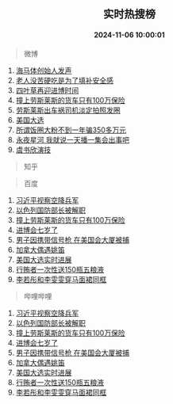 <div align="center"><h2>实时热搜榜</h2><h4>2024-11-06 10:00:01</h4></div>

> 微博  

1. [海马体创始人发声](https://s.weibo.com/weibo?q=%23%E6%B5%B7%E9%A9%AC%E4%BD%93%E5%88%9B%E5%A7%8B%E4%BA%BA%E5%8F%91%E5%A3%B0%23&t=31&band_rank=1&Refer=top)<br />
2. [老人没苦硬吃是为了填补安全感](https://s.weibo.com/weibo?q=%23%E8%80%81%E4%BA%BA%E6%B2%A1%E8%8B%A6%E7%A1%AC%E5%90%83%E6%98%AF%E4%B8%BA%E4%BA%86%E5%A1%AB%E8%A1%A5%E5%AE%89%E5%85%A8%E6%84%9F%23&t=31&band_rank=2&Refer=top)<br />
3. [四叶草再迎进博时间](https://s.weibo.com/weibo?q=%23%E5%9B%9B%E5%8F%B6%E8%8D%89%E5%86%8D%E8%BF%8E%E8%BF%9B%E5%8D%9A%E6%97%B6%E9%97%B4%23&t=31&band_rank=3&Refer=top)<br />
4. [撞上劳斯莱斯的货车只有100万保险](https://s.weibo.com/weibo?q=%23%E6%92%9E%E4%B8%8A%E5%8A%B3%E6%96%AF%E8%8E%B1%E6%96%AF%E7%9A%84%E8%B4%A7%E8%BD%A6%E5%8F%AA%E6%9C%89100%E4%B8%87%E4%BF%9D%E9%99%A9%23&t=31&band_rank=4&Refer=top)<br />
5. [劳斯莱斯出车祸司机淡定拍照发圈](https://s.weibo.com/weibo?q=%23%E5%8A%B3%E6%96%AF%E8%8E%B1%E6%96%AF%E5%87%BA%E8%BD%A6%E7%A5%B8%E5%8F%B8%E6%9C%BA%E6%B7%A1%E5%AE%9A%E6%8B%8D%E7%85%A7%E5%8F%91%E5%9C%88%23&t=31&band_rank=5&Refer=top)<br />
6. [美国大选](https://s.weibo.com/weibo?q=%23%E7%BE%8E%E5%9B%BD%E5%A4%A7%E9%80%89%23&t=31&band_rank=6&Refer=top)<br />
7. [所谓饭圈大粉不到一年骗350多万元](https://s.weibo.com/weibo?q=%23%E6%89%80%E8%B0%93%E9%A5%AD%E5%9C%88%E5%A4%A7%E7%B2%89%E4%B8%8D%E5%88%B0%E4%B8%80%E5%B9%B4%E9%AA%97350%E5%A4%9A%E4%B8%87%E5%85%83%23&t=31&band_rank=7&Refer=top)<br />
8. [永夜星河 我就说一天播一集会出事吧](https://s.weibo.com/weibo?q=%E6%B0%B8%E5%A4%9C%E6%98%9F%E6%B2%B3%20%E6%88%91%E5%B0%B1%E8%AF%B4%E4%B8%80%E5%A4%A9%E6%92%AD%E4%B8%80%E9%9B%86%E4%BC%9A%E5%87%BA%E4%BA%8B%E5%90%A7&t=31&band_rank=8&Refer=top)<br />
9. [虞书欣演技](https://s.weibo.com/weibo?q=%E8%99%9E%E4%B9%A6%E6%AC%A3%E6%BC%94%E6%8A%80&t=31&band_rank=9&Refer=top)<br />

> 知乎  


> 百度  

1. [习近平视察空降兵军](https://www.baidu.com/s?wd=%E4%B9%A0%E8%BF%91%E5%B9%B3%E8%A7%86%E5%AF%9F%E7%A9%BA%E9%99%8D%E5%85%B5%E5%86%9B&sa=fyb_news&rsv_dl=fyb_news)<br />
2. [以色列国防部长被解职](https://www.baidu.com/s?wd=%E4%BB%A5%E8%89%B2%E5%88%97%E5%9B%BD%E9%98%B2%E9%83%A8%E9%95%BF%E8%A2%AB%E8%A7%A3%E8%81%8C&sa=fyb_news&rsv_dl=fyb_news)<br />
3. [撞上劳斯莱斯的货车只有100万保险](https://www.baidu.com/s?wd=%E6%92%9E%E4%B8%8A%E5%8A%B3%E6%96%AF%E8%8E%B1%E6%96%AF%E7%9A%84%E8%B4%A7%E8%BD%A6%E5%8F%AA%E6%9C%89100%E4%B8%87%E4%BF%9D%E9%99%A9&sa=fyb_news&rsv_dl=fyb_news)<br />
4. [进博会七岁了](https://www.baidu.com/s?wd=%E8%BF%9B%E5%8D%9A%E4%BC%9A%E4%B8%83%E5%B2%81%E4%BA%86&sa=fyb_news&rsv_dl=fyb_news)<br />
5. [男子因携带信号枪 在美国会大厦被捕](https://www.baidu.com/s?wd=%E7%94%B7%E5%AD%90%E5%9B%A0%E6%90%BA%E5%B8%A6%E4%BF%A1%E5%8F%B7%E6%9E%AA+%E5%9C%A8%E7%BE%8E%E5%9B%BD%E4%BC%9A%E5%A4%A7%E5%8E%A6%E8%A2%AB%E6%8D%95&sa=fyb_news&rsv_dl=fyb_news)<br />
6. [加拿大偶遇姚笛](https://www.baidu.com/s?wd=%E5%8A%A0%E6%8B%BF%E5%A4%A7%E5%81%B6%E9%81%87%E5%A7%9A%E7%AC%9B&sa=fyb_news&rsv_dl=fyb_news)<br />
7. [美国大选实时进展](https://www.baidu.com/s?wd=%E7%BE%8E%E5%9B%BD%E5%A4%A7%E9%80%89%E5%AE%9E%E6%97%B6%E8%BF%9B%E5%B1%95&sa=fyb_news&rsv_dl=fyb_news)<br />
8. [行贿者一次性送150瓶五粮液](https://www.baidu.com/s?wd=%E8%A1%8C%E8%B4%BF%E8%80%85%E4%B8%80%E6%AC%A1%E6%80%A7%E9%80%81150%E7%93%B6%E4%BA%94%E7%B2%AE%E6%B6%B2&sa=fyb_news&rsv_dl=fyb_news)<br />
9. [李若彤和李雯雯穿马面裙同框](https://www.baidu.com/s?wd=%E6%9D%8E%E8%8B%A5%E5%BD%A4%E5%92%8C%E6%9D%8E%E9%9B%AF%E9%9B%AF%E7%A9%BF%E9%A9%AC%E9%9D%A2%E8%A3%99%E5%90%8C%E6%A1%86&sa=fyb_news&rsv_dl=fyb_news)<br />

> 哔哩哔哩  

1. [习近平视察空降兵军](https://www.baidu.com/s?wd=%E4%B9%A0%E8%BF%91%E5%B9%B3%E8%A7%86%E5%AF%9F%E7%A9%BA%E9%99%8D%E5%85%B5%E5%86%9B&sa=fyb_news&rsv_dl=fyb_news)<br />
2. [以色列国防部长被解职](https://www.baidu.com/s?wd=%E4%BB%A5%E8%89%B2%E5%88%97%E5%9B%BD%E9%98%B2%E9%83%A8%E9%95%BF%E8%A2%AB%E8%A7%A3%E8%81%8C&sa=fyb_news&rsv_dl=fyb_news)<br />
3. [撞上劳斯莱斯的货车只有100万保险](https://www.baidu.com/s?wd=%E6%92%9E%E4%B8%8A%E5%8A%B3%E6%96%AF%E8%8E%B1%E6%96%AF%E7%9A%84%E8%B4%A7%E8%BD%A6%E5%8F%AA%E6%9C%89100%E4%B8%87%E4%BF%9D%E9%99%A9&sa=fyb_news&rsv_dl=fyb_news)<br />
4. [进博会七岁了](https://www.baidu.com/s?wd=%E8%BF%9B%E5%8D%9A%E4%BC%9A%E4%B8%83%E5%B2%81%E4%BA%86&sa=fyb_news&rsv_dl=fyb_news)<br />
5. [男子因携带信号枪 在美国会大厦被捕](https://www.baidu.com/s?wd=%E7%94%B7%E5%AD%90%E5%9B%A0%E6%90%BA%E5%B8%A6%E4%BF%A1%E5%8F%B7%E6%9E%AA+%E5%9C%A8%E7%BE%8E%E5%9B%BD%E4%BC%9A%E5%A4%A7%E5%8E%A6%E8%A2%AB%E6%8D%95&sa=fyb_news&rsv_dl=fyb_news)<br />
6. [加拿大偶遇姚笛](https://www.baidu.com/s?wd=%E5%8A%A0%E6%8B%BF%E5%A4%A7%E5%81%B6%E9%81%87%E5%A7%9A%E7%AC%9B&sa=fyb_news&rsv_dl=fyb_news)<br />
7. [美国大选实时进展](https://www.baidu.com/s?wd=%E7%BE%8E%E5%9B%BD%E5%A4%A7%E9%80%89%E5%AE%9E%E6%97%B6%E8%BF%9B%E5%B1%95&sa=fyb_news&rsv_dl=fyb_news)<br />
8. [行贿者一次性送150瓶五粮液](https://www.baidu.com/s?wd=%E8%A1%8C%E8%B4%BF%E8%80%85%E4%B8%80%E6%AC%A1%E6%80%A7%E9%80%81150%E7%93%B6%E4%BA%94%E7%B2%AE%E6%B6%B2&sa=fyb_news&rsv_dl=fyb_news)<br />
9. [李若彤和李雯雯穿马面裙同框](https://www.baidu.com/s?wd=%E6%9D%8E%E8%8B%A5%E5%BD%A4%E5%92%8C%E6%9D%8E%E9%9B%AF%E9%9B%AF%E7%A9%BF%E9%A9%AC%E9%9D%A2%E8%A3%99%E5%90%8C%E6%A1%86&sa=fyb_news&rsv_dl=fyb_news)<br />
